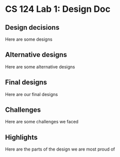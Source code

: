 # CS 124 Lab 1: Design Doc

## Design decisions
Here are some designs

## Alternative designs
Here are some alternative designs

## Final designs
Here are our final designs

## Challenges
Here are some challenges we faced

## Highlights
Here are the parts of the design we are most proud of